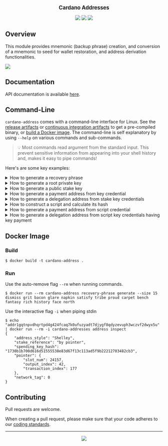 <p align="center">
  <big><strong>Cardano Addresses</strong></big>
</p>

<p align="center">
  <a href="https://github.com/input-output-hk/cardano-addresses/releases"><img src="https://img.shields.io/github/v/release/input-output-hk/cardano-addresses?color=%239b59b6&label=RELEASE&sort=semver&style=for-the-badge"/></a>
  <a href='https://github.com/input-output-hk/cardano-addresses/actions?query=workflow%3A"Continuous Integration"'><img src="https://img.shields.io/github/workflow/status/input-output-hk/cardano-addresses/Continuous Integration?style=for-the-badge" /></a>
  <a href="https://input-output-hk.github.io/cardano-addresses/coverage/hpc_index.html"><img src="https://input-output-hk.github.io/cardano-addresses/coverage/badge.svg" /></a>
</p>

## Overview

This module provides mnemonic (backup phrase) creation, and conversion of a
mnemonic to seed for wallet restoration, and address derivation functionalities.

![](.github/example.gif)

## Documentation

API documentation is available [here](https://input-output-hk.github.io/cardano-addresses/haddock).

## Command-Line

`cardano-address` comes with a command-line interface for Linux. See the [release artifacts](https://github.com/input-output-hk/cardano-addresses/releases) or [continuous integration artifacts](https://github.com/input-output-hk/cardano-addresses/actions?query=workflow%3A%22Continuous+Integration%22) to get a pre-compiled binary, or [build a Docker image](#docker-image). The command-line is self explanatory by using `--help` on various commands and sub-commands.

> :bulb: Most commands read argument from the standard input. This prevent sensitive information from appearing into your shell history and, makes it easy to pipe commands!

Here's are some key examples:

<details>
  <summary>How to generate a recovery phrase</summary>

```
$ cardano-address recovery-phrase generate --size 15
east student silly already breeze enact seat trade few way online skin grass humble electric
```
</details>

<details>
  <summary>How to generate a root private key</summary>

```
$ cardano-address recovery-phrase generate --size 15 > recovery-phrase.prv
$ cat recovery-phrase.prv | cardano-address key from-recovery-phrase Shelley
xprv1fzu4e8cecxshgzzxzh7557sd8tffqreeq2je7fgsm7f02mq849vdupw7qwgxc3qawyqev0l8ew0f4fkp8hvr8mskz4hz6e6ejzjlevcskcl6lqpr07u7552fsfgteztuclse7luh4cp493zdhkrjdss0250cdw8n
```

Notice the `xprv` prefix to identify an e**x**tended **prv**ivate key. Should you prefer an hexadecimal output, you can choose a different output encoding via a special flag:

```
$ cat recovery-phrase.prv | cardano-address key from-recovery-phrase Shelley --base16
48b95c9f19c1a174084615fd4a7a0d3ad2900f3902a59f2510df92f56c07a958
de05de03906c441d7101963fe7cb9e9aa6c13dd833ee16156e2d675990a5fcb3
10b63faf80237fb9ea51498250bc897cc7e19f7f97ae0352c44dbd8726c20f55
```
</details>

<details>
  <summary>How to generate a public stake key</summary>

```
$ cardano-address recovery-phrase generate --size 15 > recovery-phrase.prv
$ cat recovery-phrase.prv \
| cardano-address key from-recovery-phrase Shelley \
| cardano-address key child 1852H/1815H/0H/2/0 \
| cardano-address key public
xpub16y4vhpyuj2t84gh2qfe3ydng3wc37yqzxev6gce380fvvg47ye8um3dm3wn5a64gt7l0fh5j6sjlugy655aqemlvk6gmkuna46xwj9g4frwzw
```

> :information_source: `1852H/1815H/0H/2/0` is the derivation path that is typically used by Cardano wallet to identify a stake key within HD wallet. If you seek compatibility with Daedalus or Yoroi, use this as well!

</details>

<details>
  <summary>How to generate a payment address from key credential</summary>

```
  $ cardano-address recovery-phrase generate --size 15 \
  | cardano-address key from-recovery-phrase Shelley > root.prv

  $ cat root.prv \
  | cardano-address key child 1852H/1815H/0H/0/0 > addr.prv

  $ cat addr.prv \
  | cardano-address key public \
  | cardano-address address payment --from-key --network-tag testnet

  addr_test1vqrlltfahghjxl5sy5h5mvfrrlt6me5fqphhwjqvj5jd88cccqcek
```
</details>

<details>
  <summary>How to generate a delegation address from stake key credentials</summary>

  Follow the steps from 'How to generate a payment address'. Then, simply extend
  an existing payment address with a stake key!

```
  $ cat root.prv \
  | cardano-address key child 1852H/1815H/0H/2/0 > stake.prv

  $ cat addr.prv \
  | cardano-address key public \
  | cardano-address address payment --from-key --network-tag testnet \
  | cardano-address address delegation $(cat stake.prv | cardano-address key public)
  addr1vrcmygdgp7v3mhz78v8kdsfru0y9wysnr9pgvvgmdqx2w0qrg8swg...
```
</details>

<details>
  <summary>How to construct a script and calculate its hash</summary>

  Let's say I have the following recovery phrase
```
$ cat recovery-phrase.txt
nothing heart matrix fly sleep slogan tomato pulse what roof rail since plastic false enlist
```
 Now we create root key
```
$ cat recovery-phrase.txt | cardano-address key from-recovery-phrase Shelley > root.xprv
xprv1apjwjs3ksgm5mnnk0cc5v5emgv0hmafmmy8tffay5s2ffk69830whwznr46672ruucdzwwtv9upv72e4ylrypyz5m6cyh0p00t7n3u3agt20lv32j4kxcqlkzu78nzjx0ysxxlc2ghfz9prxfmrds802xsh67k7t
```
 And derive two signing keys according to multisig CIP (TO-DO add link when available)
```
$ cat root.xprv | cardano-address key child 1852H/1815H/0H/3/0 > signingKey1.xprv
xprv1nrywvqyuwefulu6mqmpxelz92kcy0zluu5kf5p74c6l6f6z9830pfvcvgen923akys2d2fmlh8t3fttj6nvx040k30ek8k62jyvv9p38c8lyuz9qkyhgnyme7ay742e7nemd037jdevpl688fdvtcfq9eqpnkr57
$ cat root.xprv | cardano-address key child 1852H/1815H/0H/3/1 > signingKey2.xprv
xprv1vpr59y3p3cfggk85x6dvmlpkwm9f4c99lvkmw8r6j5vwd669830rw5lvsuh8530q897ht9a297kw2qhkpvn7kk98njhdg3scter64uukrwtashzde54v8ery8a92npx4e22ffg45mtshe6ewpnzjx2cn9qs42k0f
```
 The corresponding verification keys and their hashes can be obtained as follows
```
$ cat signingKey1.xprv | cardano-address key public | cardano-address key hash --base16 > verKey1.hash
de5861cd05e99985b2c586ab383790c6600990809206f84e96eadaea
$ cat signingKey2.xprv | cardano-address key public | cardano-address key hash --base16 > verKey2.hash
aca52d7d28ce353f4766e4e2c8cc2208c7113d794e776eafb8c07a80
```
Also notice the default hrp (in bech32) for the hashes of verification key - **xpub_hash**
```
$ cat signingKey1.xprv | cardano-address key public | cardano-address key hash
xpub_hash1mevxrng9axvctvk9s64nsduscesqnyyqjgr0sn5katdw5egajw2
```
 Now we can construct the script using the hashes of verification keys
```
$ echo "all [$(cat verKey1.hash),$(cat verKey2.hash)]" > script.txt
all [de5861cd05e99985b2c586ab383790c6600990809206f84e96eadaea,aca52d7d28ce353f4766e4e2c8cc2208c7113d794e776eafb8c07a80]
```
 Having a script constructed we can get its script hash that could go to payment or staking credential
 when creating the address. The default hrp (in bech32) is **script_hash**

```
$ cardano-address script hash "$(cat script.txt)"
script_hash15hx806zf0g8kcv399dpxf6fq4l98myqpvvzj2rltg465uz36435
```
</details>

<details>
  <summary>How to generate a payment address from script credential</summary>

```
  $ cardano-address script hash "$(cat script.txt)" \
  | cardano-address address payment --from-script --network-tag testnet

  addr_test1wzjucalgf9aq7mpjy545ye8fyzhu5lvsq93s2fg0adzh2nsxaqdy4
```
</details>

<details>
  <summary>How to generate a delegation address from script key credentials having key payment</summary>

  Follow the steps from 'How to generate a payment address'. Then, simply extend
  an existing payment address with a stake key!

```
  $ cat root.prv \
  | cardano-address key child 1852H/1815H/0H/2/0 > stake.prv

  $ cat addr.prv \
  | cardano-address key public \
  | cardano-address address payment --from-key --network-tag testnet \
  | cardano-address address delegation $(cardano-address script hash "$(cat script.txt)")
```
</details>


## Docker Image

### Build

```console
$ docker build -t cardano-address .
```

### Run

Use the auto-remove flag `--rm` when running commands.

```console
$ docker run --rm cardano-address recovery-phrase generate --size 15
dismiss grit bacon glare napkin satisfy tribe proud carpet bench fantasy rich history face north
```

Use the interactive flag `-i` when piping stdin

```console
$ echo "addr1gqtnpvdhqrtpd4g424fcaq7k0ufuzyadt7djygf8qdyzevuph3wczvf2dwyx5u" | docker run --rm -i cardano-addresses address inspect
{
    "address_style": "Shelley",
    "stake_reference": "by pointer",
    "spending_key_hash": "1730b1b700d616d51555538e83d67f13c113ad5f9b22212703482cb3",
    "pointer": {
        "slot_num": 24157,
        "output_index": 42,
        "transaction_index": 177
    },
    "network_tag": 0
}
```

## Contributing

Pull requests are welcome.

When creating a pull request, please make sure that your code adheres to our
[coding standards](https://github.com/input-output-hk/adrestia/wiki/Coding-Standards).

<hr />

<p align="center">
  <a href="https://github.com/input-output-hk/cardano-addresses/blob/master/LICENSE"><img src="https://img.shields.io/github/license/input-output-hk/cardano-addresses.svg?style=for-the-badge" /></a>
</p>
